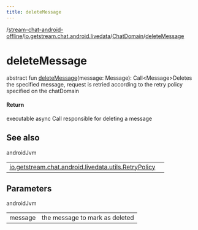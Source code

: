 ```yaml
---
title: deleteMessage
---
```

/[stream-chat-android-offline](../../index.md)/[io.getstream.chat.android.livedata](../index.md)/[ChatDomain](index.md)/[deleteMessage](deleteMessage.md)  
  
  
  
# deleteMessage  
abstract fun [deleteMessage](deleteMessage.md)(message: Message): Call&lt;Message&gt;Deletes the specified message, request is retried according to the retry policy specified on the chatDomain  
  
#### Return  
executable async Call responsible for deleting a message  
  
## See also  
  
androidJvm  
  
| | |
|---|---|
| <a name="io.getstream.chat.android.livedata/ChatDomain/deleteMessage/#io.getstream.chat.android.client.models.Message/PointingToDeclaration/"></a>[io.getstream.chat.android.livedata.utils.RetryPolicy](../../io.getstream.chat.android.livedata.utils/RetryPolicy/index.md)| <a name="io.getstream.chat.android.livedata/ChatDomain/deleteMessage/#io.getstream.chat.android.client.models.Message/PointingToDeclaration/"></a>|
  
  
  
## Parameters  
  
androidJvm  
  
| | |
|---|---|
| <a name="io.getstream.chat.android.livedata/ChatDomain/deleteMessage/#io.getstream.chat.android.client.models.Message/PointingToDeclaration/"></a>message| <a name="io.getstream.chat.android.livedata/ChatDomain/deleteMessage/#io.getstream.chat.android.client.models.Message/PointingToDeclaration/"></a>the message to mark as deleted|
  

